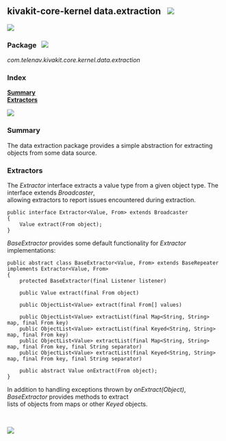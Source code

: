 ## kivakit-core-kernel data.extraction &nbsp; ![](../../../documentation/images/bits-40.png)
![](../documentation/images/horizontal-line.png)

### Package &nbsp; ![](../../../documentation/images/box-32.png)

*com.telenav.kivakit.core.kernel.data.extraction*

### Index

[**Summary**](#summary)  
[**Extractors**](#extractors)

![](../documentation/images/horizontal-line.png)

### Summary <a name="summary"></a>

The data extraction package provides a simple abstraction for extracting objects from some data source.

### Extractors <a name="extractors"></a>

The *Extractor* interface extracts a value type from a given object type. The interface extends *Broadcaster*,   
allowing extractors to report issues encountered during extraction.

    public interface Extractor<Value, From> extends Broadcaster
    {
        Value extract(From object);
    }

*BaseExtractor* provides some default functionality for *Extractor* implementations:

    public abstract class BaseExtractor<Value, From> extends BaseRepeater implements Extractor<Value, From>
    {
        protected BaseExtractor(final Listener listener)
    
        public Value extract(final From object)
    
        public ObjectList<Value> extract(final From[] values)

        public ObjectList<Value> extractList(final Map<String, String> map, final From key)
        public ObjectList<Value> extractList(final Keyed<String, String> map, final From key)
        public ObjectList<Value> extractList(final Map<String, String> map, final From key, final String separator)
        public ObjectList<Value> extractList(final Keyed<String, String> map, final From key, final String separator)

        public abstract Value onExtract(From object);
    }

In addition to handling exceptions thrown by *onExtract(Object)*, *BaseExtractor* provides methods to extract  
lists of objects from maps or other *Keyed* objects.

<br/>

![](../documentation/images/horizontal-line.png)

